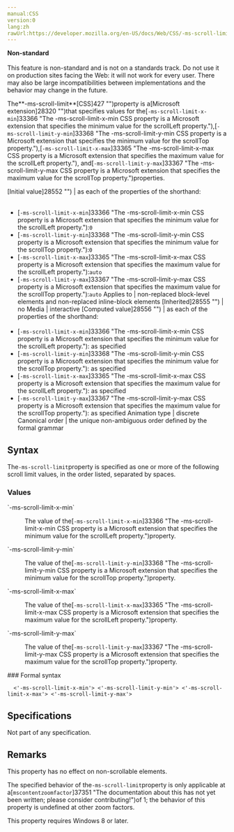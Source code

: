 ```yaml
---
manual:CSS
version:0
lang:zh
rawUrl:https://developer.mozilla.org/en-US/docs/Web/CSS/-ms-scroll-limit
---
```






**Non-standard**<br></br>This feature is non-standard and is not on a standards track. Do not use it on production sites facing the Web: it will not work for every user. There may also be large incompatibilities between implementations and the behavior may change in the future.






The**-ms-scroll-limit**[CSS]427 "")property is a[Microsoft extension]28320 "")that specifies values for the[`-ms-scroll-limit-x-min`]33366 "The -ms-scroll-limit-x-min CSS property is a Microsoft extension that specifies the minimum value for the scrollLeft property."),[`-ms-scroll-limit-y-min`]33368 "The -ms-scroll-limit-y-min CSS property is a Microsoft extension that specifies the minimum value for the scrollTop property."),[`-ms-scroll-limit-x-max`]33365 "The -ms-scroll-limit-x-max CSS property is a Microsoft extension that specifies the maximum value for the scrollLeft property."), and[`-ms-scroll-limit-y-max`]33367 "The -ms-scroll-limit-y-max CSS property is a Microsoft extension that specifies the maximum value for the scrollTop property.")properties.


[Initial value]28552 "") | as each of the properties of the shorthand:<br></br>
* [`-ms-scroll-limit-x-min`]33366 "The -ms-scroll-limit-x-min CSS property is a Microsoft extension that specifies the minimum value for the scrollLeft property."):`0`
* [`-ms-scroll-limit-y-min`]33368 "The -ms-scroll-limit-y-min CSS property is a Microsoft extension that specifies the minimum value for the scrollTop property."):`0`
* [`-ms-scroll-limit-x-max`]33365 "The -ms-scroll-limit-x-max CSS property is a Microsoft extension that specifies the maximum value for the scrollLeft property."):`auto`
* [`-ms-scroll-limit-y-max`]33367 "The -ms-scroll-limit-y-max CSS property is a Microsoft extension that specifies the maximum value for the scrollTop property."):`auto` 
Applies to | non-replaced block-level elements and non-replaced inline-block elements 
[Inherited]28555 "") | no 
Media | interactive 
[Computed value]28556 "") | as each of the properties of the shorthand:<br></br>
* [`-ms-scroll-limit-x-min`]33366 "The -ms-scroll-limit-x-min CSS property is a Microsoft extension that specifies the minimum value for the scrollLeft property."): as specified
* [`-ms-scroll-limit-y-min`]33368 "The -ms-scroll-limit-y-min CSS property is a Microsoft extension that specifies the minimum value for the scrollTop property."): as specified
* [`-ms-scroll-limit-x-max`]33365 "The -ms-scroll-limit-x-max CSS property is a Microsoft extension that specifies the maximum value for the scrollLeft property."): as specified
* [`-ms-scroll-limit-y-max`]33367 "The -ms-scroll-limit-y-max CSS property is a Microsoft extension that specifies the maximum value for the scrollTop property."): as specified 
Animation type | discrete 
Canonical order | the unique non-ambiguous order defined by the formal grammar 


## Syntax<a name="Syntax"></a>


The`-ms-scroll-limit`property is specified as one or more of the following scroll limit values, in the order listed, separated by spaces.


### Values<a name="Values"></a>
<dl><dt id=''>`-ms-scroll-limit-x-min`</dt><dd>

The value of the[`-ms-scroll-limit-x-min`]33366 "The -ms-scroll-limit-x-min CSS property is a Microsoft extension that specifies the minimum value for the scrollLeft property.")property.

</dd><dt id=''>`-ms-scroll-limit-y-min`</dt><dd>

The value of the[`-ms-scroll-limit-y-min`]33368 "The -ms-scroll-limit-y-min CSS property is a Microsoft extension that specifies the minimum value for the scrollTop property.")property.

</dd><dt id=''>`-ms-scroll-limit-x-max`</dt><dd>

The value of the[`-ms-scroll-limit-x-max`]33365 "The -ms-scroll-limit-x-max CSS property is a Microsoft extension that specifies the maximum value for the scrollLeft property.")property.

</dd><dt id=''>`-ms-scroll-limit-y-max`</dt><dd>

The value of the[`-ms-scroll-limit-y-max`]33367 "The -ms-scroll-limit-y-max CSS property is a Microsoft extension that specifies the maximum value for the scrollTop property.")property.

</dd></dl>
### Formal syntax<a name="Formal_syntax"></a>

```
  <'-ms-scroll-limit-x-min'> <'-ms-scroll-limit-y-min'> <'-ms-scroll-limit-x-max'> <'-ms-scroll-limit-y-max'>

```

## Specifications<a name="Specifications"></a>


Not part of any specification.


## Remarks<a name="Remarks"></a>


This property has no effect on non-scrollable elements.



The specified behavior of the`-ms-scroll-limit`property is only applicable at a[`mscontentzoomfactor`]37351 "The documentation about this has not yet been written; please consider contributing!")of 1; the behavior of this property is undefined at other zoom factors.



This property requires Windows 8 or later.




